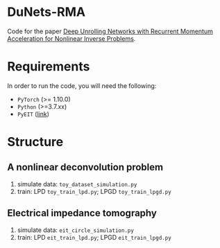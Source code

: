 # DuNets-RMA 
Code for the paper [Deep Unrolling Networks with Recurrent Momentum Acceleration for Nonlinear Inverse Problems](https://iopscience.iop.org/article/10.1088/1361-6420/ad35e3).


#  Requirements
In order to run the code, you will need the following:
- `PyTorch` (>= 1.10.0)
- `Python` (>=3.7.xx)
- `PyEIT` ([link](https://github.com/eitcom/pyEIT))



# Structure
## A nonlinear deconvolution problem
1. simulate data: `toy_dataset_simulation.py`
2. train: LPD `toy_train_lpd.py`; LPGD `toy_train_lpgd.py`



##  Electrical impedance tomography
1. simulate data: `eit_circle_simulation.py`
2. train: LPD `eit_train_lpd.py`; LPGD `eit_train_lpgd.py`

